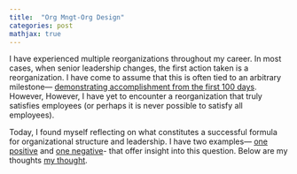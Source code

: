 ```yaml
---
title:  "Org Mngt-Org Design"
categories: post
mathjax: true
---
```


I have experienced multiple reorganizations throughout my career. In most cases, when senior leadership changes, the first action taken is a reorganization. I have come to assume that this is often tied to an arbitrary milestone— [demonstrating accomplishment from the first 100 days](https://www.brookings.edu/blog/fixgov/2021/04/16/the-first-100-days-when-did-we-start-caring-about-them-and-why-do-they-matter/). 
However, However, I have yet to encounter a reorganization that truly satisfies employees (or perhaps it is never possible to satisfy all employees).


Today, I found myself reflecting on what constitutes a successful formula for organizational structure and leadership. I have two examples— [one positive](https://www.fastcompany.com/48871/and-now-hard-part) and [one negative](https://hbr.org/1999/09/the-rise-and-fall-of-the-j-peterman-company)- that offer insight into this question. Below are my thoughts [my thought](https://docs.google.com/document/d/1Sa9_RjUZjLebLn51fVPznqlXb7qrCWX1KJL9xxPZAQg/edit).

